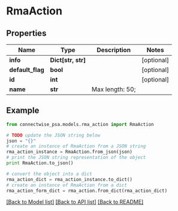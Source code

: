 # RmaAction


## Properties
Name | Type | Description | Notes
------------ | ------------- | ------------- | -------------
**info** | **Dict[str, str]** |  | [optional] 
**default_flag** | **bool** |  | [optional] 
**id** | **int** |  | [optional] 
**name** | **str** |  Max length: 50; | 

## Example

```python
from connectwise_psa.models.rma_action import RmaAction

# TODO update the JSON string below
json = "{}"
# create an instance of RmaAction from a JSON string
rma_action_instance = RmaAction.from_json(json)
# print the JSON string representation of the object
print RmaAction.to_json()

# convert the object into a dict
rma_action_dict = rma_action_instance.to_dict()
# create an instance of RmaAction from a dict
rma_action_form_dict = rma_action.from_dict(rma_action_dict)
```
[[Back to Model list]](../README.md#documentation-for-models) [[Back to API list]](../README.md#documentation-for-api-endpoints) [[Back to README]](../README.md)


